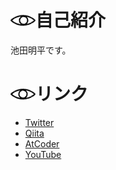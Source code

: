 # <img src="./r-eye-0.svg" style="height:20px; display:inline"/>自己紹介

池田明平です。


# <img src="./h-eye-0.svg" style="height:20px; display:inline"/>リンク
* [Twitter](https://twitter.com/IkedaAkihira)
* [Qiita](https://qiita.com/IkedaAkihira)
* [AtCoder](https://atcoder.jp/users/IkedaAkihira)
* [YouTube](https://www.youtube.com/channel/UCYelN3VfU8xutHcyTguaorg)
